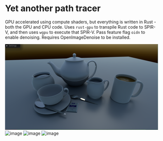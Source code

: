 # Yet another path tracer

GPU accelerated using compute shaders, but everything is written in Rust - both the GPU and CPU code. Uses `rust-gpu` to transpile Rust code to SPIR-V, and then uses `wgpu` to execute that SPIR-V. Pass feature flag `oidn` to enable denoising. Requires OpenImageDenoise to be installed.

![](image.png)
![image](https://user-images.githubusercontent.com/11212115/236665348-87a467c6-b072-49b5-aa18-2435cf60c246.png)
![image](https://user-images.githubusercontent.com/11212115/236580283-10b90b04-48fd-4863-95df-ca5f27afff26.png)
![image](https://user-images.githubusercontent.com/11212115/236580256-e1bda1b2-37fb-461d-919d-3a3c037eb955.png)
